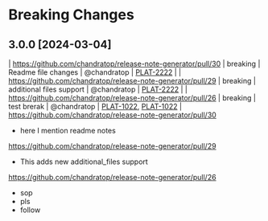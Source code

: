 # Breaking Changes
## 3.0.0 [2024-03-04]
| https://github.com/chandratop/release-note-generator/pull/30 | breaking | Readme file changes | @chandratop | [PLAT-2222](https://amagiengg.atlassian.net/browse/NPIE-2785) |
| https://github.com/chandratop/release-note-generator/pull/29 | breaking | additional files support | @chandratop | [PLAT-2222](https://amagiengg.atlassian.net/browse/NPIE-2785) |
| https://github.com/chandratop/release-note-generator/pull/26 | breaking | test brerak | @chandratop | [PLAT-1022](https://amagiengg.atlassian.net/browse/PLAT-2608), [PLAT-1022](https://amagiengg.atlassian.net/browse/PLAT-2608) |
https://github.com/chandratop/release-note-generator/pull/30
- here I mention readme notes


https://github.com/chandratop/release-note-generator/pull/29
- This adds new additional_files support


https://github.com/chandratop/release-note-generator/pull/26
- sop
- pls
- follow


